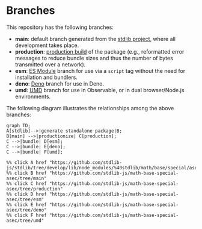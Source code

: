 <!--

@license Apache-2.0

Copyright (c) 2022 The Stdlib Authors.

Licensed under the Apache License, Version 2.0 (the "License");
you may not use this file except in compliance with the License.
You may obtain a copy of the License at

    http://www.apache.org/licenses/LICENSE-2.0

Unless required by applicable law or agreed to in writing, software
distributed under the License is distributed on an "AS IS" BASIS,
WITHOUT WARRANTIES OR CONDITIONS OF ANY KIND, either express or implied.
See the License for the specific language governing permissions and
limitations under the License.

-->

# Branches

This repository has the following branches:

-   **main**: default branch generated from the [stdlib project][stdlib-url], where all development takes place.
-   **production**: [production build][production-url] of the package (e.g., reformatted error messages to reduce bundle sizes and thus the number of bytes transmitted over a network).
-   **esm**: [ES Module][esm-url] branch for use via a `script` tag without the need for installation and bundlers.
-   **deno**: [Deno][deno-url] branch for use in Deno.
-   **umd**: [UMD][umd-url] branch for use in Observable, or in dual browser/Node.js environments.

The following diagram illustrates the relationships among the above branches:

```mermaid
graph TD;
A[stdlib]-->|generate standalone package|B;
B[main] -->|productionize| C[production];
C -->|bundle| D[esm];
C -->|bundle| E[deno];
C -->|bundle| F[umd];

%% click A href "https://github.com/stdlib-js/stdlib/tree/develop/lib/node_modules/%40stdlib/math/base/special/asec"
%% click B href "https://github.com/stdlib-js/math-base-special-asec/tree/main"
%% click C href "https://github.com/stdlib-js/math-base-special-asec/tree/production"
%% click D href "https://github.com/stdlib-js/math-base-special-asec/tree/esm"
%% click E href "https://github.com/stdlib-js/math-base-special-asec/tree/deno"
%% click F href "https://github.com/stdlib-js/math-base-special-asec/tree/umd"
```

[stdlib-url]: https://github.com/stdlib-js/stdlib/tree/develop/lib/node_modules/%40stdlib/math/base/special/asec
[production-url]: https://github.com/stdlib-js/math-base-special-asec/tree/production
[deno-url]: https://github.com/stdlib-js/math-base-special-asec/tree/deno
[umd-url]: https://github.com/stdlib-js/math-base-special-asec/tree/umd
[esm-url]: https://github.com/stdlib-js/math-base-special-asec/tree/esm